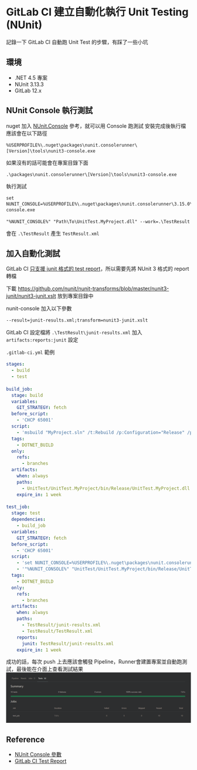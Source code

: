 # GitLab CI 建立自動化執行 Unit Testing (NUnit)


記錄一下 GitLab CI 自動跑 Unit Test 的步驟，有踩了一些小坑

<!--more-->

## 環境

- .NET 4.5 專案
- NUnit 3.13.3
- GitLab 12.x

## NUnit Console 執行測試

nuget 加入 [NUnit.Console](https://www.nuget.org/packages/NUnit.Console/) 參考，就可以用 Console 跑測試
安裝完成後執行檔應該會在以下路徑

```batch
%USERPROFILE%\.nuget\packages\nunit.consolerunner\[Version]\tools\nunit3-console.exe
```

如果沒有的話可能會在專案目錄下面

```batch
.\packages\nunit.consolerunner\[Version]\tools\nunit3-console.exe
```

執行測試

```batch
set NUNIT_CONSOLE=%USERPROFILE%\.nuget\packages\nunit.consolerunner\3.15.0\tools\nunit3-console.exe

"%NUNIT_CONSOLE%" "Path\To\UnitTest.MyProject.dll" --work=.\TestResult
```

會在 `.\TestResult` 產生 `TestResult.xml`

## 加入自動化測試

GitLab CI [只支援 junit 格式的 test report](https://docs.gitlab.com/ee/ci/yaml/artifacts_reports.html#artifactsreportsjunit)，所以需要先將 NUnit 3 格式的 report 轉檔

下載 https://github.com/nunit/nunit-transforms/blob/master/nunit3-junit/nunit3-junit.xslt 放到專案目錄中

nunit-console 加入以下參數

```txt
--result=junit-results.xml;transform=nunit3-junit.xslt
```

GitLab CI 設定檔將 `.\TestResult\junit-results.xml` 加入 `artifacts:reports:junit` 設定

`.gitlab-ci.yml` 範例

```yml
stages:
  - build
  - test

build_job:
  stage: build
  variables:
    GIT_STRATEGY: fetch
  before_script:
    - 'CHCP 65001'
  script:
    - 'msbuild "MyProject.sln" /t:Rebuild /p:Configuration="Release" /p:Platform="Any CPU"'
  tags:
    - DOTNET_BUILD
  only:
    refs:
      - branches
  artifacts:
    when: always
    paths:
      - UnitTest/UnitTest.MyProject/bin/Release/UnitTest.MyProject.dll
    expire_in: 1 week

test_job:
  stage: test
  dependencies:
    - build_job
  variables:
    GIT_STRATEGY: fetch
  before_script:
    - 'CHCP 65001'
  script:
    - 'set NUNIT_CONSOLE=%USERPROFILE%\.nuget\packages\nunit.consolerunner\3.15.0\tools\nunit3-console.exe'
    - '"%NUNIT_CONSOLE%" "UnitTest/UnitTest.MyProject/bin/Release/UnitTest.MyProject.dll" --config=Release --work=.\TestResult --result=TestResult.xml --result=junit-results.xml;transform=nunit3-junit.xslt'
  tags:
    - DOTNET_BUILD
  only:
    refs:
      - branches
  artifacts:
    when: always
    paths:
      - TestResult/junit-results.xml
      - TestResult/TestResult.xml
    reports:
      junit: TestResult/junit-results.xml
    expire_in: 1 week
```

成功的話，每次 push 上去應該會觸發 Pipeline，Runner會建置專案並自動跑測試，最後能在介面上查看測試結果  
![Test Report](./gitlab_ci_test_report.png)

## Reference
- [NUnit Console 參數](https://docs.nunit.org/articles/nunit/running-tests/Console-Command-Line.html)
- [GitLab CI Test Report](https://docs.gitlab.com/ee/ci/yaml/artifacts_reports.html#artifactsreportsjunit)

